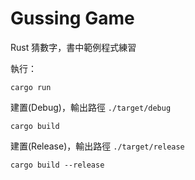 # Gussing Game

Rust 猜數字，書中範例程式練習

執行：
```
cargo run
```

建置(Debug)，輸出路徑 `./target/debug`
```
cargo build
```

建置(Release)，輸出路徑 `./target/release`
```
cargo build --release
```
